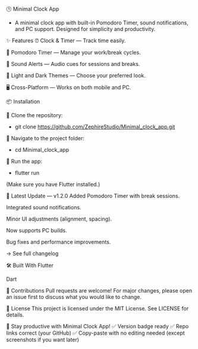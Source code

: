 🕒 Minimal Clock App
- A minimal clock app with built-in Pomodoro Timer, sound notifications, and PC support.
Designed for simplicity and productivity.


✨ Features
⏰ Clock & Timer — Track time easily.

🍅 Pomodoro Timer — Manage your work/break cycles.

🔔 Sound Alerts — Audio cues for sessions and breaks.

🎨 Light and Dark Themes — Choose your preferred look.

🖥️ Cross-Platform — Works on both mobile and PC.

📦 Installation


🔴 Clone the repository:
 - git clone https://github.com/ZephireStudio/Minimal_clock_app.git

🔴 Navigate to the project folder:
 - cd Minimal_clock_app

🔴 Run the app:
 - flutter run

(Make sure you have Flutter installed.)

🚀 Latest Update — v1.2.0
Added Pomodoro Timer with break sessions.

Integrated sound notifications.

Minor UI adjustments (alignment, spacing).

Now supports PC builds.

Bug fixes and performance improvements.

→ See full changelog

🛠️ Built With
Flutter

Dart

🤝 Contributions
Pull requests are welcome!
For major changes, please open an issue first to discuss what you would like to change.

📄 License
This project is licensed under the MIT License.
See LICENSE for details.

🚀 Stay productive with Minimal Clock App!
✅ Version badge ready
✅ Repo links correct (your GitHub)
✅ Copy-paste with no editing needed (except screenshots if you want later)
